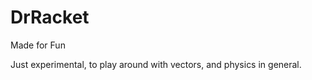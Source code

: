 # DrRacket

Made for Fun




Just experimental, to play around with vectors, and physics in general.
